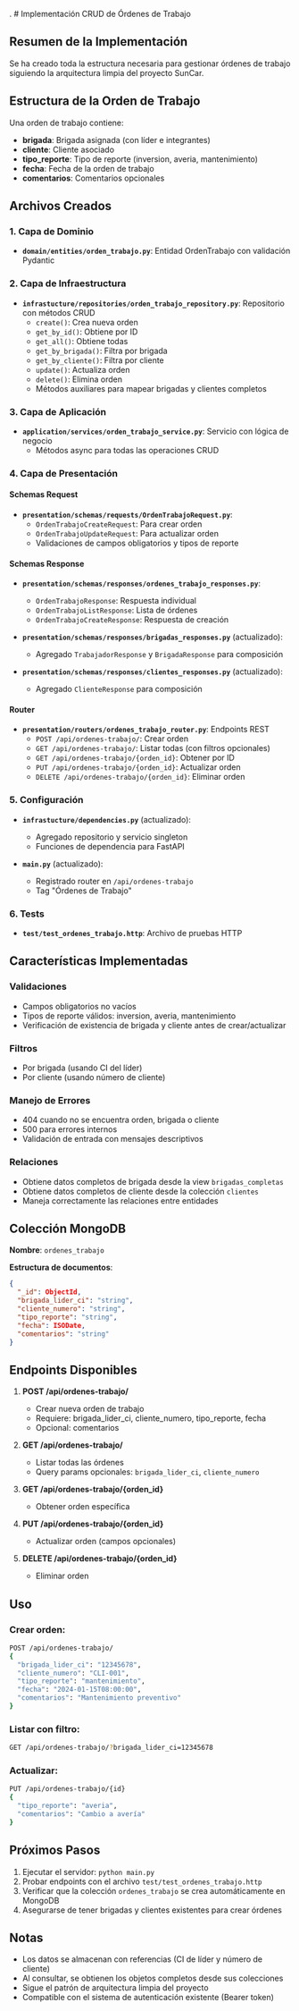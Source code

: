 . # Implementación CRUD de Órdenes de Trabajo

## Resumen de la Implementación

Se ha creado toda la estructura necesaria para gestionar órdenes de trabajo siguiendo la arquitectura limpia del proyecto SunCar.

## Estructura de la Orden de Trabajo

Una orden de trabajo contiene:
- **brigada**: Brigada asignada (con líder e integrantes)
- **cliente**: Cliente asociado
- **tipo_reporte**: Tipo de reporte (inversion, averia, mantenimiento)
- **fecha**: Fecha de la orden de trabajo
- **comentarios**: Comentarios opcionales

## Archivos Creados

### 1. Capa de Dominio
- **`domain/entities/orden_trabajo.py`**: Entidad OrdenTrabajo con validación Pydantic

### 2. Capa de Infraestructura
- **`infrastucture/repositories/orden_trabajo_repository.py`**: Repositorio con métodos CRUD
  - `create()`: Crea nueva orden
  - `get_by_id()`: Obtiene por ID
  - `get_all()`: Obtiene todas
  - `get_by_brigada()`: Filtra por brigada
  - `get_by_cliente()`: Filtra por cliente
  - `update()`: Actualiza orden
  - `delete()`: Elimina orden
  - Métodos auxiliares para mapear brigadas y clientes completos

### 3. Capa de Aplicación
- **`application/services/orden_trabajo_service.py`**: Servicio con lógica de negocio
  - Métodos async para todas las operaciones CRUD

### 4. Capa de Presentación

#### Schemas Request
- **`presentation/schemas/requests/OrdenTrabajoRequest.py`**:
  - `OrdenTrabajoCreateRequest`: Para crear orden
  - `OrdenTrabajoUpdateRequest`: Para actualizar orden
  - Validaciones de campos obligatorios y tipos de reporte

#### Schemas Response
- **`presentation/schemas/responses/ordenes_trabajo_responses.py`**:
  - `OrdenTrabajoResponse`: Respuesta individual
  - `OrdenTrabajoListResponse`: Lista de órdenes
  - `OrdenTrabajoCreateResponse`: Respuesta de creación

- **`presentation/schemas/responses/brigadas_responses.py`** (actualizado):
  - Agregado `TrabajadorResponse` y `BrigadaResponse` para composición

- **`presentation/schemas/responses/clientes_responses.py`** (actualizado):
  - Agregado `ClienteResponse` para composición

#### Router
- **`presentation/routers/ordenes_trabajo_router.py`**: Endpoints REST
  - `POST /api/ordenes-trabajo/`: Crear orden
  - `GET /api/ordenes-trabajo/`: Listar todas (con filtros opcionales)
  - `GET /api/ordenes-trabajo/{orden_id}`: Obtener por ID
  - `PUT /api/ordenes-trabajo/{orden_id}`: Actualizar orden
  - `DELETE /api/ordenes-trabajo/{orden_id}`: Eliminar orden

### 5. Configuración
- **`infrastucture/dependencies.py`** (actualizado):
  - Agregado repositorio y servicio singleton
  - Funciones de dependencia para FastAPI

- **`main.py`** (actualizado):
  - Registrado router en `/api/ordenes-trabajo`
  - Tag "Órdenes de Trabajo"

### 6. Tests
- **`test/test_ordenes_trabajo.http`**: Archivo de pruebas HTTP

## Características Implementadas

### Validaciones
- Campos obligatorios no vacíos
- Tipos de reporte válidos: inversion, averia, mantenimiento
- Verificación de existencia de brigada y cliente antes de crear/actualizar

### Filtros
- Por brigada (usando CI del líder)
- Por cliente (usando número de cliente)

### Manejo de Errores
- 404 cuando no se encuentra orden, brigada o cliente
- 500 para errores internos
- Validación de entrada con mensajes descriptivos

### Relaciones
- Obtiene datos completos de brigada desde la view `brigadas_completas`
- Obtiene datos completos de cliente desde la colección `clientes`
- Maneja correctamente las relaciones entre entidades

## Colección MongoDB

**Nombre**: `ordenes_trabajo`

**Estructura de documentos**:
```json
{
  "_id": ObjectId,
  "brigada_lider_ci": "string",
  "cliente_numero": "string",
  "tipo_reporte": "string",
  "fecha": ISODate,
  "comentarios": "string"
}
```

## Endpoints Disponibles

1. **POST /api/ordenes-trabajo/**
   - Crear nueva orden de trabajo
   - Requiere: brigada_lider_ci, cliente_numero, tipo_reporte, fecha
   - Opcional: comentarios

2. **GET /api/ordenes-trabajo/**
   - Listar todas las órdenes
   - Query params opcionales: `brigada_lider_ci`, `cliente_numero`

3. **GET /api/ordenes-trabajo/{orden_id}**
   - Obtener orden específica

4. **PUT /api/ordenes-trabajo/{orden_id}**
   - Actualizar orden (campos opcionales)

5. **DELETE /api/ordenes-trabajo/{orden_id}**
   - Eliminar orden

## Uso

### Crear orden:
```bash
POST /api/ordenes-trabajo/
{
  "brigada_lider_ci": "12345678",
  "cliente_numero": "CLI-001",
  "tipo_reporte": "mantenimiento",
  "fecha": "2024-01-15T08:00:00",
  "comentarios": "Mantenimiento preventivo"
}
```

### Listar con filtro:
```bash
GET /api/ordenes-trabajo/?brigada_lider_ci=12345678
```

### Actualizar:
```bash
PUT /api/ordenes-trabajo/{id}
{
  "tipo_reporte": "averia",
  "comentarios": "Cambio a avería"
}
```

## Próximos Pasos

1. Ejecutar el servidor: `python main.py`
2. Probar endpoints con el archivo `test/test_ordenes_trabajo.http`
3. Verificar que la colección `ordenes_trabajo` se crea automáticamente en MongoDB
4. Asegurarse de tener brigadas y clientes existentes para crear órdenes

## Notas

- Los datos se almacenan con referencias (CI de líder y número de cliente)
- Al consultar, se obtienen los objetos completos desde sus colecciones
- Sigue el patrón de arquitectura limpia del proyecto
- Compatible con el sistema de autenticación existente (Bearer token)

